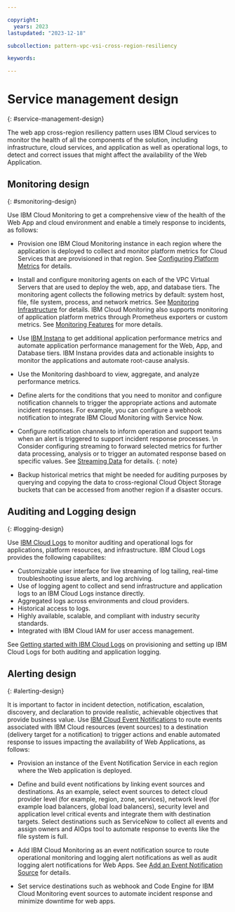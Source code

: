 ```yaml
---

copyright:
  years: 2023
lastupdated: "2023-12-18"

subcollection: pattern-vpc-vsi-cross-region-resiliency

keywords:

---
```


# Service management design
{: #service-management-design}

The web app cross-region resiliency pattern uses IBM Cloud services to monitor the health of all the components of the solution, including infrastructure, cloud services, and application as well as operational logs, to detect and correct issues that might affect the availability of the Web Application.

## Monitoring design
{: #smonitoring-design}

Use IBM Cloud Monitoring to get a comprehensive view of the health of the Web App and cloud environment and enable a timely response to incidents, as follows:
- Provision one IBM Cloud Monitoring instance in each region where the application is deployed to collect and monitor platform metrics for Cloud Services that are provisioned in that region. See [Configuring Platform Metrics](https://cloud.ibm.com/docs/monitoring?topic=monitoring-getting-started#getting-started-step3-1) for details.

- Install and configure monitoring agents on each of the VPC Virtual Servers that are used to deploy the web, app, and database tiers. The monitoring agent collects the following metrics by default: system host, file, file system, process, and network metrics. See [Monitoring Infrastructure](https://cloud.ibm.com/docs/monitoring?topic=monitoring-getting-started#getting-started-step3-2) for details. IBM Cloud Monitoring also supports monitoring of application platform metrics through Prometheus exporters or custom metrics. See [Monitoring Features](https://cloud.ibm.com/docs/monitoring?topic=monitoring-features) for more details.

- Use [IBM Instana](https://www.ibm.com/docs/en/instana-observability/current?topic=overview) to get additional application performance metrics and automate application performance management for the Web, App, and Database tiers. IBM Instana provides data and actionable insights to monitor the applications and automate root-cause analysis.

- Use the Monitoring dashboard to view, aggregate, and analyze performance metrics.

- Define alerts for the conditions that you need to monitor and configure notification channels to trigger the appropriate actions and automate incident responses. For example, you can configure a webhook notification to integrate IBM Cloud Monitoring with Service Now.

- Configure notification channels to inform operation and support teams when an alert is triggered to support incident response processes. \n
    Consider configuring streaming to forward selected metrics for further data processing, analysis or to trigger an automated response based on specific values. See [Streaming Data](https://cloud.ibm.com/docs/monitoring?topic=monitoring-data_streaming#data_streaming_ui) for details.
    {: note}

- Backup historical metrics that might be needed for auditing purposes by querying and copying the data to cross-regional Cloud Object Storage buckets that can be accessed from another region if a disaster occurs.

## Auditing and Logging design
{: #logging-design}

Use [IBM Cloud Logs](/docs/cloud-logs?topic=cloud-logs-about-cl) to monitor auditing and operational logs for applications, platform resources, and infrastructure.  IBM Cloud Logs provides the following capabilites:

- Customizable user interface for live streaming of log tailing, real-time troubleshooting issue alerts, and log archiving.
- Use of logging agent to collect and send infrastructure and application logs to an IBM Cloud Logs instance directly.
- Aggregated logs across environments and cloud providers.
- Historical access to logs.
- Highly available, scalable, and compliant with industry security standards.
- Integrated with IBM Cloud IAM for user access management.

See [Getting started with IBM Cloud Logs](docs/cloud-logs?topic=cloud-logs-getting-started) on provisioning and setting up IBM Cloud Logs for both auditing and application logging.

## Alerting design
{: #alerting-design}

It is important to factor in incident detection, notification, escalation, discovery, and declaration to provide realistic, achievable objectives that provide business value. Use [IBM Cloud Event Notifications](https://cloud.ibm.com/docs/event-notifications?topic=event-notifications-en-about) to route events associated with IBM Cloud resources (event sources) to a destination (delivery target for a notification) to trigger actions and enable automated response to issues impacting the availability of Web Applications, as follows:
- Provision an instance of the Event Notification Service in each region where the Web application is deployed.

- Define and build event notifications by linking event sources and destinations. As an example, select event sources to detect cloud provider level (for example, region, zone, services), network level (for example load balancers, global load balancers), security level and application level critical events and integrate them with destination targets. Select destinations such as ServiceNow to collect all events and assign owners and AIOps tool to automate response to events like the file system is full.

- Add IBM Cloud Monitoring as an event notification source to route operational monitoring and logging alert notifications as well as audit logging alert notifications for Web Apps. See [Add an Event Notification Source](https://cloud.ibm.com/docs/event-notifications?topic=event-notifications-en-add-source) for details.

- Set service destinations such as webhook and Code Engine for IBM Cloud Monitoring event sources to automate incident response and minimize downtime for web apps.
